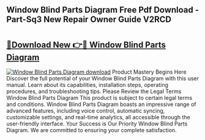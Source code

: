 ## Window Blind Parts Diagram Free Pdf Download - Part-Sq3 New Repair Owner Guide V2RCD

# <h2><a href="http://dfu9ehz.blite.top/?on=Window+Blind+Parts+Diagram">🔗Download New 👉🔴 Window Blind Parts Diagram</a></h2>

[![Window Blind Parts Diagram download](https://i.imgur.com/lujVjoI.png)](http://dfu9ehz.blite.top/?on=Window+Blind+Parts+Diagram)
Product Mastery Begins Here Discover the full potential of your Window Blind Parts Diagram with this user manual. Learn about its capabilities, installation steps, operating procedures, and troubleshooting tips. Please Review the Legal Terms Window Blind Parts Diagram This product is subject to certain legal terms and conditions. Window Blind Parts Diagram boasts an impressive range of advanced features, including voice control, automatic syncing, customizable settings, and real-time analytics, all accessible through the user-friendly interface. Your Success is Our Priority Window Blind Parts Diagram. We are committed to ensuring your complete satisfaction.
